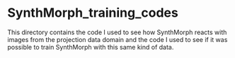 # SynthMorph_training_codes
This directory contains the code I used to see how SynthMorph reacts with images from the projection data domain and the code I used to see if it was possible to train SynthMorph with this same kind of data.
